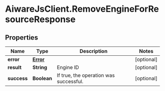 # AiwareJsClient.RemoveEngineForResourceResponse

## Properties

Name | Type | Description | Notes
------------ | ------------- | ------------- | -------------
**error** | [**Error**](Error.md) |  | [optional] 
**result** | **String** | Engine ID | [optional] 
**success** | **Boolean** | If true, the operation was successful. | [optional] 


